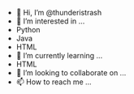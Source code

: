 - 👋 Hi, I’m @thunderistrash
- 👀 I’m interested in ...
-  Python
-  Java
-  HTML
- 🌱 I’m currently learning ...
- HTML
- 💞️ I’m looking to collaborate on ...
- 📫 How to reach me ...
